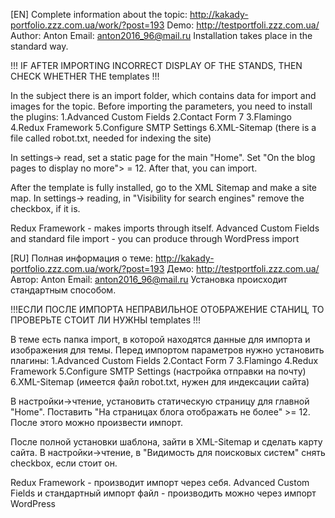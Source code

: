 [EN]
Complete information about the topic: http://kakady-portfolio.zzz.com.ua/work/?post=193
Demo: http://testportfoli.zzz.com.ua/
Author: Anton
Email: anton2016_96@mail.ru
Installation takes place in the standard way.

!!! IF AFTER IMPORTING INCORRECT DISPLAY OF THE STANDS, THEN CHECK WHETHER THE templates !!!

In the subject there is an import folder, which contains data for import and images for the topic.
Before importing the parameters, you need to install the plugins:
1.Advanced Custom Fields
2.Contact Form 7
3.Flamingo
4.Redux Framework
5.Configure SMTP Settings
6.XML-Sitemap (there is a file called robot.txt, needed for indexing the site)


In settings-> read, set a static page for the main "Home".
Set "On the blog pages to display no more"> = 12.
After that, you can import.

After the template is fully installed, go to the XML Sitemap and make a site map.
In settings-> reading, in "Visibility for search engines" remove the checkbox, if it is.

Redux Framework - makes imports through itself.
Advanced Custom Fields and standard file import - you can produce through WordPress import

[RU]
Полная информация о теме: http://kakady-portfolio.zzz.com.ua/work/?post=193
Демо: http://testportfoli.zzz.com.ua/
Автор: Anton
Email: anton2016_96@mail.ru
Установка происходит стандартным способом.

!!!ЕСЛИ ПОСЛЕ ИМПОРТА НЕПРАВИЛЬНОЕ ОТОБРАЖЕНИЕ СТАНИЦ, ТО ПРОВЕРЬТЕ СТОИТ ЛИ НУЖНЫ templates !!!

В теме есть папка import, в которой находятся данные для импорта и изображения для темы.
Перед импортом параметров нужно установить плагины:
1.Advanced Custom Fields
2.Contact Form 7
3.Flamingo
4.Redux Framework
5.Configure SMTP Settings (настройка отправки на почту)
6.XML-Sitemap (имеется файл robot.txt, нужен для индексации сайта)

В настройки->чтение, установить статическую страницу для главной "Home".
Поставить "На страницах блога отображать не более" >= 12.
После этого можно произвести импорт.

После полной установки шаблона, зайти в XML-Sitemap и сделать карту сайта.
В настройки->чтение, в "Видимость для поисковых систем" снять checkbox, если стоит он.

Redux Framework - производит импорт через себя.
Advanced Custom Fields и стандартный импорт файл - производить можно через импорт WordPress
